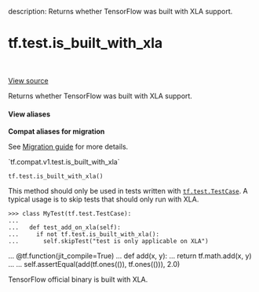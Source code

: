 description: Returns whether TensorFlow was built with XLA support.

<div itemscope itemtype="http://developers.google.com/ReferenceObject">
<meta itemprop="name" content="tf.test.is_built_with_xla" />
<meta itemprop="path" content="Stable" />
</div>

# tf.test.is_built_with_xla

<!-- Insert buttons and diff -->

<table class="tfo-notebook-buttons tfo-api nocontent" align="left">

</table>

<a target="_blank" href="/code/stable/tensorflow/python/platform/test.py">View source</a>



Returns whether TensorFlow was built with XLA support.

<section class="expandable">
  <h4 class="showalways">View aliases</h4>
  <p>
<b>Compat aliases for migration</b>
<p>See
<a href="https://www.tensorflow.org/guide/migrate">Migration guide</a> for
more details.</p>
<p>`tf.compat.v1.test.is_built_with_xla`</p>
</p>
</section>

<pre class="devsite-click-to-copy prettyprint lang-py tfo-signature-link">
<code>tf.test.is_built_with_xla()
</code></pre>



<!-- Placeholder for "Used in" -->

This method should only be used in tests written with <a href="../../tf/test/TestCase.md"><code>tf.test.TestCase</code></a>. A
typical usage is to skip tests that should only run with XLA.

```
>>> class MyTest(tf.test.TestCase):
...
...   def test_add_on_xla(self):
...     if not tf.test.is_built_with_xla():
...       self.skipTest("test is only applicable on XLA")
```

...     @tf.function(jit_compile=True)
...     def add(x, y):
...       return tf.math.add(x, y)
...
...     self.assertEqual(add(tf.ones(()), tf.ones(())), 2.0)

TensorFlow official binary is built with XLA.